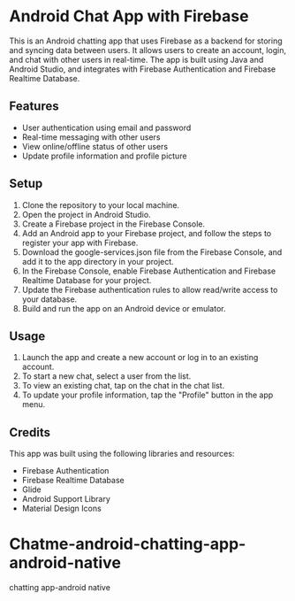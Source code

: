 # Android Chat App with Firebase
  This is an Android chatting app that uses Firebase as a backend for storing and syncing data between users. It allows users to create an account, login, and chat with other users in real-time. The app is built using Java and Android Studio, and integrates with Firebase Authentication and Firebase Realtime Database.

## Features
  - User authentication using email and password
  - Real-time messaging with other users
  - View online/offline status of other users
  - Update profile information and profile picture

## Setup
  1. Clone the repository to your local machine.
  2. Open the project in Android Studio.
  3. Create a Firebase project in the Firebase Console.
  4. Add an Android app to your Firebase project, and follow the steps to register your app with Firebase.
  5. Download the google-services.json file from the Firebase Console, and add it to the app directory in your project.
  6. In the Firebase Console, enable Firebase Authentication and Firebase Realtime Database for your project.
  7. Update the Firebase authentication rules to allow read/write access to your database.
  8. Build and run the app on an Android device or emulator.

## Usage
  1. Launch the app and create a new account or log in to an existing account.
  2. To start a new chat, select a user from the list.
  3. To view an existing chat, tap on the chat in the chat list.
  4. To update your profile information, tap the "Profile" button in the app menu.

## Credits
 This app was built using the following libraries and resources:

  - Firebase Authentication
  - Firebase Realtime Database
  - Glide
  - Android Support Library
  - Material Design Icons


# Chatme-android-chatting-app-android-native
chatting app-android native
